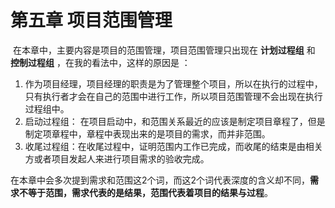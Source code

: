 # 第五章 项目范围管理

​		在本章中，主要内容是项目的范围管理，项目范围管理只出现在 **计划过程组** 和 **控制过程组** ，在我的看法中，这样的原因是 ：

1. 作为项目经理，项目经理的职责是为了管理整个项目，所以在执行的过程中，只有执行者才会在自己的范围中进行工作，所以项目范围管理不会出现在执行过程组中。
2. 启动过程组： 在项目启动中，和范围关系最近的应该是制定项目章程了，但是制定项章程中，章程中表现出来的是项目的需求，而并非范围。
3. 收尾过程组：在收尾过程中，证明范围内工作已完成，而收尾的结束是由相关方或者项目发起人来进行项目需求的验收完成。

在本章中会多次提到需求和范围这2个词，而这2个词代表深度的含义却不同，**需求不等于范围，需求代表的是结果，范围代表着项目的结果与过程**。

